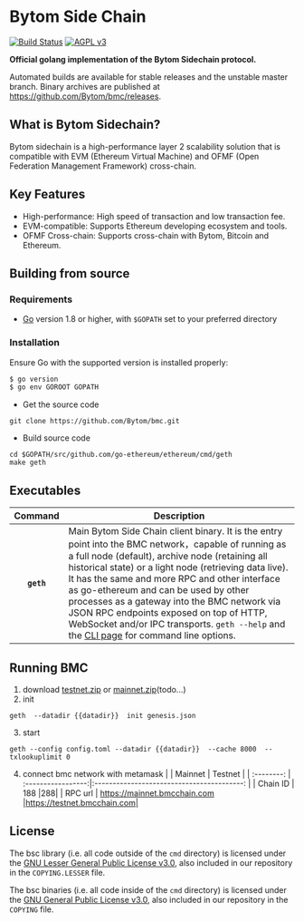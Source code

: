 Bytom Side Chain
======

[![Build Status](https://travis-ci.org/Bytom/bytom.svg)](https://travis-ci.org/Bytom/bytom) [![AGPL v3](https://img.shields.io/badge/license-AGPL%20v3-brightgreen.svg)](./LICENSE)

**Official golang implementation of the Bytom Sidechain protocol.**

Automated builds are available for stable releases and the unstable master branch. Binary archives are published
at https://github.com/Bytom/bmc/releases.

## What is Bytom Sidechain?

Bytom sidechain is a high-performance layer 2 scalability solution that is compatible with EVM (Ethereum Virtual
Machine) and OFMF (Open Federation Management Framework) cross-chain.

## Key Features

- High-performance: High speed of transaction and low transaction fee.
- EVM-compatible: Supports Ethereum developing ecosystem and tools.
- OFMF Cross-chain: Supports cross-chain with Bytom, Bitcoin and Ethereum.

## Building from source

### Requirements

- [Go](https://golang.org/doc/install) version 1.8 or higher, with `$GOPATH` set to your preferred directory

### Installation

Ensure Go with the supported version is installed properly:

```bash
$ go version
$ go env GOROOT GOPATH
```

- Get the source code

```shell
git clone https://github.com/Bytom/bmc.git
```

- Build source code

```shell
cd $GOPATH/src/github.com/go-ethereum/ethereum/cmd/geth 
make geth 
```

## Executables

|  Command   | Description                                                  |
| :--------: | ------------------------------------------------------------ |
| **`geth`** | Main Bytom Side Chain client binary. It is the entry point into the BMC network，capable of running as a full node (default), archive node (retaining all historical state) or a light node (retrieving data live). It has the same and more RPC and other interface as go-ethereum and can be used by other processes as a gateway into the BMC network via JSON RPC endpoints exposed on top of HTTP, WebSocket and/or IPC transports. `geth --help` and the [CLI page](https://geth.ethereum.org/docs/interface/command-line-options) for command line options. |

## Running BMC
1. download [testnet.zip](https://github.com/Bytom/bmc/releases/download/v.1.0.0/testnet.zip) or [mainnet.zip]()(todo...)
2. init
```shell
geth  --datadir {{datadir}}  init genesis.json
```
3. start
```shell
geth --config config.toml --datadir {{datadir}}  --cache 8000  --txlookuplimit 0
```
4. connect bmc network with metamask
   |     | Mainnet | Testnet  |
   | :--------: | :-----------------:|:-----------------------------------------: |
   | Chain ID | 188 |288|
   | RPC url | https://mainnet.bmcchain.com |https://testnet.bmcchain.com|
   
   

## License

The bsc library (i.e. all code outside of the `cmd` directory) is licensed under the
[GNU Lesser General Public License v3.0](https://www.gnu.org/licenses/lgpl-3.0.en.html),
also included in our repository in the `COPYING.LESSER` file.

The bsc binaries (i.e. all code inside of the `cmd` directory) is licensed under the
[GNU General Public License v3.0](https://www.gnu.org/licenses/gpl-3.0.en.html), also
included in our repository in the `COPYING` file.

